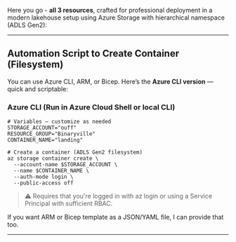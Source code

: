 Here you go - **all 3 resources**, crafted for professional deployment in a modern lakehouse setup using Azure Storage with hierarchical namespace (ADLS Gen2):

---

## **Automation Script to Create Container (Filesystem)**

You can use Azure CLI, ARM, or Bicep. Here’s the **Azure CLI version** — quick and scriptable:

### **Azure CLI (Run in Azure Cloud Shell or local CLI)**

```Shell
# Variables — customize as needed
STORAGE_ACCOUNT="ouff"
RESOURCE_GROUP="Binaryville"
CONTAINER_NAME="landing"

# Create a container (ADLS Gen2 filesystem)
az storage container create \
  --account-name $STORAGE_ACCOUNT \
  --name $CONTAINER_NAME \
  --auth-mode login \
  --public-access off
```

> ⚠️ Requires that you're logged in with az login or using a Service Principal with sufficient RBAC.

If you want ARM or Bicep template as a JSON/YAML file, I can provide that too.

---